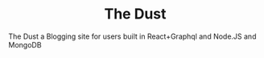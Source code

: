 <h1 align="center">The Dust</h1>
The Dust a Blogging site for users built in React+Graphql and Node.JS and MongoDB

